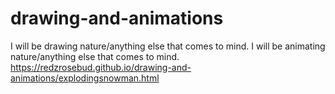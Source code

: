 # drawing-and-animations
I will be drawing nature/anything else that comes to mind. I will be animating nature/anything else that comes to mind.
https://redzrosebud.github.io/drawing-and-animations/explodingsnowman.html
